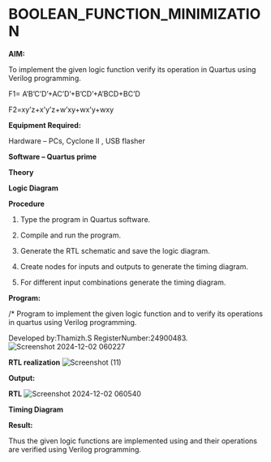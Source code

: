 # BOOLEAN_FUNCTION_MINIMIZATION

**AIM:**

To implement the given logic function verify its operation in Quartus using Verilog programming.

F1= A’B’C’D’+AC’D’+B’CD’+A’BCD+BC’D 

F2=xy’z+x’y’z+w’xy+wx’y+wxy

**Equipment Required:**

Hardware – PCs, Cyclone II , USB flasher

**Software – Quartus prime**

**Theory**

**Logic Diagram**

**Procedure**

1.	Type the program in Quartus software.

2.	Compile and run the program.

3.	Generate the RTL schematic and save the logic diagram.

4.	Create nodes for inputs and outputs to generate the timing diagram.

5.	For different input combinations generate the timing diagram.


**Program:**

/* Program to implement the given logic function and to verify its operations in quartus using Verilog programming. 

Developed by:Thamizh.S RegisterNumber:24900483.
![Screenshot 2024-12-02 060227](https://github.com/user-attachments/assets/37c4d10c-cc75-4b58-a76d-241a1650670f)



**RTL realization**
![Screenshot (11)](https://github.com/user-attachments/assets/4a8b9245-9a86-442c-877a-dd619b2b953b)


**Output:**



**RTL**
![Screenshot 2024-12-02 060540](https://github.com/user-attachments/assets/c950b545-8653-440a-9565-129b9717a339)


**Timing Diagram**

**Result:**

Thus the given logic functions are implemented using and their operations are verified using Verilog programming.

